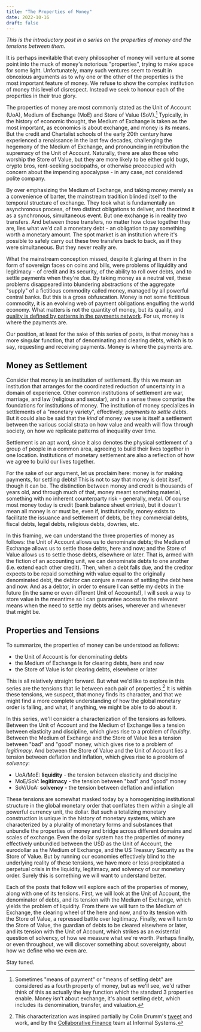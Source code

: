 ```yaml
--- 
title: "The Properties of Money" 
date: 2022-10-16
draft: false 
---
```


*This is the introductory post in a series on the properties of money and the
tensions between them.*

It is perhaps inevitable that every philosopher of money will venture at some point
into the muck of money's notorious "properties", trying to make space for some
light. Unfortunately, many such ventures seem to result in obnoxious
arguments as to why one or the other of the properties is the most important 
feature of money. We refuse to show the complex institution of
money this level of disrespect. Instead we seek to honour each of the properties
in their true glory.

The properties of money are most commonly stated as the
Unit of Account (UoA), Medium of Exchange (MoE)
and Store of Value (SoV).[^properties-payments] Typically, in the history of economic thought, the Medium of Exchange
is taken as the most important, as economics is about exchange, and money is its
means. But the credit and Chartalist schools of the early 20th century have
experienced a renaissance in the last few decades, challenging the
hegemony of the Medium of Exchange, and pronouncing in retribution the
supremacy of the Unit of Account. Naturally, there are also those who worship the Store of Value, 
but they are more likely to be either gold bugs, crypto bros, 
rent-seeking sociopaths, or otherwise preoccupied with concern about the impending apocalypse - 
in any case, not considered polite company.

By over emphasizing the Medium of Exchange, and taking money merely as a convenience of barter,
the mainstream tradition blinded itself to the temporal structure of exchange.
They took what is fundamentally an asynchronous process, of two distinct obligations to deliver, 
and theorized it as a synchronous, simultaneous event. But one exchange is in reality *two* transfers. 
And between those transfers, no matter how close together they are, lies what we'd 
call a monetary debt - an obligation to pay something worth a monetary amount.
The spot market is an institution where it's possible to safely carry out these two
transfers back to back, as if they were simultaneous. But they never really are.

What the mainstream conception missed, despite it glaring at them in the form of 
sovereign faces on coins and bills, were problems of liquidity and legitimacy - of
credit and its security, of the ability to roll over debts, and to settle payments
when they're due. By taking money as a neutral veil, these problems disappeared
into blundering abstractions of the aggregate "supply" of a fictitious commodity called money, 
managed by all powerful central banks. But this is a gross obfuscation. Money is not some
fictitious commodity, it is an evolving web of payment obligations engulfing the world economy.
What matters is not the quantity of money, but its quality,
and [quality is defined by patterns in the payments
network](https://ebuchman.github.io/posts/velocity/).
For us, money is where the payments are.

Our position, at least for the sake of this series of posts, is that money has a more singular function, 
that of denominating and clearing debts, which is to say, 
requesting and receiving payments. Money is where the payments are.

## Money as Settlement

Consider that money is an institution of settlement. By this we mean
an institution that arranges for the coordinated reduction of uncertainty in a
domain of experience. Other common institutions of settlement are war, marriage,
and law (religious and secular), and in a sense these comprise the
foundations for institutions of money. The institution of money specializes in
settlements of a "monetary variety", effectively, *payments to settle debts*.
But it could also be said that the *kind* of money we use is itself
a settlement between the various social strata on how value and wealth will
flow through society, on how we replicate patterns of inequality over time. 

Settlement is an apt word, since it
also denotes the physical settlement of a group of people in a common area,
agreeing to build their lives together in one location. Institutions of monetary settlement
are also a reflection of how we agree to build our lives together.

For the sake of our argument, let us proclaim here: 
money is for making payments, for settling debts! 
This is not to say that money is debt itself, though it can be. The distinction
between money and credit is thousands of years old, and through much of that, money meant
something material, something with no inherent counterparty
risk - generally, metal. Of course most money today is credit (bank balance sheet entries),
but it doesn't mean all money is or must be, even if, institutionally, money
exists to facilitate the issuance and settlement of debts, be they commercial debts,
fiscal debts, legal debts, religious debts, dowries, etc.

In this framing, we can understand the three properties of money as follows: the
Unit of Account allows us to denominate debts; the Medium of Exchange allows us to settle those debts, here
and now; and the Store of Value allows us to settle those debts, elsewhere or later. 
That is, armed with the
fiction of an accounting unit, we can denominate debts to one another (i.e.
extend each other credit). Then, when a debt falls due, and the creditor expects
to be repaid something with value equal to the originally denominated debt, the
debtor can conjure a means of settling the debt here and now. And as a
debtor, in order to ensure I can settle my debts in the future (in the same or
even different Unit of Accounts!), I will seek a way to store value in the meantime so I can guarantee access to 
the relevant means when the need to settle my debts arises, wherever and
whenever that might be.

## Properties and Tensions

To summarize, the properties of money can be understood as follows:

- the Unit of Account is for denominating debts
- the Medium of Exchange is for clearing debts, here and now
- the Store of Value is for clearing debts, elsewhere or later

This is all relatively straight forward. But what we'd like to explore in
this series are the tensions that lie between each pair of properties.[^inspiration]
It is within these tensions, we suspect, that money finds its character,
and that we might find a more complete understanding of how the global monetary order is
failing, and what, if anything, we might be able to do about it.

In this series, we'll consider a characterization of the tensions as follows.
Between the Unit of Account and the Medium of Exchange lies a tension between elasticity and discipline,
which gives rise to a problem of *liquidity*. Between the Medium of Exchange and the Store of Value lies a
tension between "bad" and "good" money, which gives rise to a problem of *legitimacy*.
And between the Store of Value and the Unit of Account lies a tension between deflation and inflation,
which gives rise to a problem of *solvency*:

- UoA/MoE: **liquidity** - the tension between elasticity and discipline
- MoE/SoV: **legitimacy** - the tension between "bad" and "good" money
- SoV/UoA: **solvency** - the tension between deflation and inflation

These tensions are somewhat masked today by a homogenizing institutional structure in the
global monetary order that conflates them within a single all powerful currency
unit, the dollar. But such a totalizing monetary construction is unique in the
history of monetary systems, which are characterized by a plurality of monetary
forms and substances that unbundle the properties of money and bridge across different domains and scales of
exchange. Even the dollar system has the properties of money effectively unbundled between the USD as the Unit of Account, 
the eurodollar as the Medium of Exchange, and the US Treasury Security as the Store of Value. But by running
our economies effectively blind to the underlying reality of these tensions, we have more or less
precipitated a perpetual crisis in the liquidity, legitimacy, and solvency of our monetary order. 
Surely this is something we will want to understand better.

Each of the posts that follow will explore each of the properties of money, along with one of
its tensions. First, we will look at the Unit of Account, the denominator of debts, and its tension with the Medium of Exchange, which yields
the problem of liquidity. From there we will turn to the Medium of Exchange, the clearing wheel 
of the here and now, and to its tension with the Store of Value, a repressed battle over
legitimacy. Finally, we will turn to the Store of Value, the guardian of debts to be cleared
elsewhere or later, and its tension with the Unit of Account, which strikes as an
existential question of solvency, of how we measure what we're worth. Perhaps
finally, or even throughout, we will discover something about sovereignty, about how we define who we even are.

Stay tuned.


[^properties-payments]: Sometimes "means of payment" or "means of settling debt" are considered as a
fourth property of money, but as we'll see, we'd rather think of this as actually the key
function which the standard 3 properties enable. Money isn't about exchange,
it's about settling debt, which includes its denomination, transfer, and
valuation.
[^inspiration]: This characterization was inspired partially by Colin Drumm's
  [tweet](https://twitter.com/drumm_colin/status/1363988893075337218)
  and work, and by the [Collaborative Finance](https://twitter.com/buchmanster/status/1558642981518942209) team at Informal Systems.





